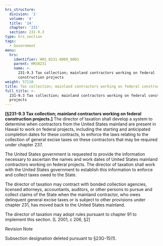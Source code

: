 ```yaml
---
hrs_structure:
  division: '1'
  volume: '4'
  title: '14'
  chapter: '231'
  section: 231-9.3
type: hrs_section
tags:
  - Government
menu:
  hrs:
    identifier: HRS_0231-0009_0003
    parent: HRS0231
    name: >-
      231-9.3 Tax collection; mainland contractors working on federal
      construction projects
weight: 57110
title: Tax collection; mainland contractors working on federal construction projects
full_title: >-
  231-9.3 Tax collection; mainland contractors working on federal construction
  projects
---
```

**[§231-9.3 Tax collection; mainland contractors working on federal construction projects.]** The director of taxation shall develop a system to determine when contractors from the United States mainland are present in Hawaii to work on federal projects, including the starting and anticipated completion dates for these contracts, to enforce the laws relating to the collection of general excise taxes on these contractors that may be required under chapter 237.

The United States government is requested to provide the information necessary to ascertain the names and work dates of United States mainland contractors working on federal projects. The director of taxation shall work with the United States government to establish this information to enforce and collect taxes owed to the State.

The director of taxation may contract with bonded collection agencies, licensed attorneys, accountants, auditors, or other persons to pursue and collect claims of the State when the mainland contractor, who owes delinquent general excise taxes or is subject to other provisions under chapter 231, has moved back to the United States mainland.

The director of taxation may adopt rules pursuant to chapter 91 to implement this section. [L 2001, c 206, §2]

Revision Note

Subsection designation deleted pursuant to §23G-15(1).